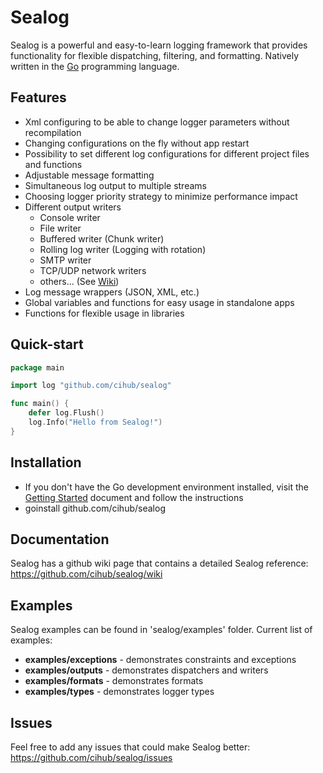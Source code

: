 Sealog
=======

Sealog is a powerful and easy-to-learn logging framework that provides functionality for flexible dispatching, filtering, and formatting.
Natively written in the [Go](http://golang.org/) programming language. 

Features
------------------

* Xml configuring to be able to change logger parameters without recompilation
* Changing configurations on the fly without app restart
* Possibility to set different log configurations for different project files and functions
* Adjustable message formatting
* Simultaneous log output to multiple streams
* Choosing logger priority strategy to minimize performance impact
* Different output writers
  * Console writer
  * File writer 
  * Buffered writer (Chunk writer)
  * Rolling log writer (Logging with rotation)
  * SMTP writer
  * TCP/UDP network writers
  * others... (See [Wiki](https://github.com/cihub/sealog/wiki))
* Log message wrappers (JSON, XML, etc.)
* Global variables and functions for easy usage in standalone apps
* Functions for flexible usage in libraries

Quick-start
-----------

```go
package main

import log "github.com/cihub/sealog"

func main() {
    defer log.Flush()
    log.Info("Hello from Sealog!")
}
```

Installation
------------

* If you don't have the Go development environment installed, visit the 
[Getting Started](http://golang.org/doc/install.html) document and follow the instructions
* goinstall github.com/cihub/sealog

Documentation
---------------

Sealog has a github wiki page that contains a detailed Sealog reference: https://github.com/cihub/sealog/wiki

Examples
---------------

Sealog examples can be found in 'sealog/examples' folder. Current list of examples: 

* **examples/exceptions** - demonstrates constraints and exceptions
* **examples/outputs** - demonstrates dispatchers and writers
* **examples/formats** - demonstrates formats
* **examples/types** - demonstrates logger types

Issues
---------------

Feel free to add any issues that could make Sealog better: https://github.com/cihub/sealog/issues

